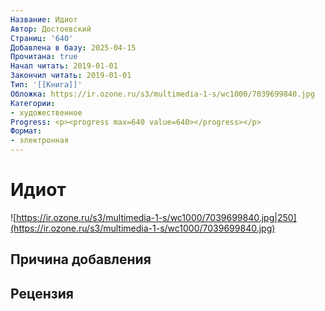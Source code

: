 ```yaml
---
Название: Идиот
Автор: Достоевский
Страниц: '640'
Добавлена в базу: 2025-04-15
Прочитана: true
Начал читать: 2019-01-01
Закончил читать: 2019-01-01
Тип: '[[Книга]]'
Обложка: https://ir.ozone.ru/s3/multimedia-1-s/wc1000/7039699840.jpg
Категории:
- художественное
Progress: <p><progress max=640 value=640></progress></p>
Формат:
- электронная
---
```

# Идиот

![https://ir.ozone.ru/s3/multimedia-1-s/wc1000/7039699840.jpg|250](https://ir.ozone.ru/s3/multimedia-1-s/wc1000/7039699840.jpg)

## Причина добавления


## Рецензия